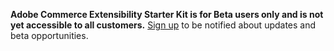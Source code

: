 <InlineAlert variant="warning" slots="text" />

**Adobe Commerce Extensibility Starter Kit is for Beta users only and is not yet accessible to all customers.** [Sign up](https://forms.office.com/r/YbYArqE3DT) to be notified about updates and beta opportunities.
